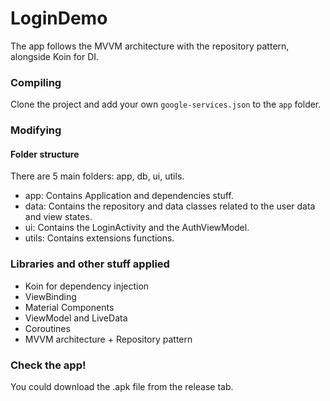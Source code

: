 # LoginDemo
The app follows the MVVM architecture with the repository pattern, alongside Koin for DI.

### Compiling
Clone the project and add your own `google-services.json` to the `app` folder.

### Modifying
#### Folder structure
There are 5 main folders: app, db, ui, utils.
* app: Contains Application and dependencies stuff.
* data: Contains the repository and data classes related to the user data and view states.
* ui: Contains the LoginActivity and the AuthViewModel.
* utils: Contains extensions functions. 

### Libraries and other stuff applied
* Koin for dependency injection
* ViewBinding
* Material Components
* ViewModel and LiveData
* Coroutines
* MVVM architecture + Repository pattern

### Check the app!
You could download the .apk file from the release tab.
